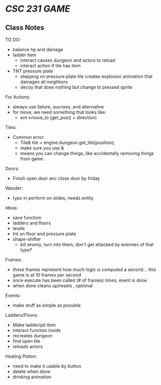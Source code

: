 # *CSC 231 GAME*
## Class Notes

TO DO:
* balance hp and damage
* ladder item 
  * interact causes dungeon and actors to reload
  * interact action if tile has item
* TNT pressure plate 
  * stepping on pressure plate tile creates explosion animation that damages all neighbors
  * decoy that does nothing but change to pressed sprite 

For Actions: 
* always use failure, success, and alternative
* for move, we need something that looks like:
  * ent->move_to (get_pos() + direction)

Tiles:
* Common error: 
  * Tile& tile = engine.dungeon.get_tile(position);
  * make sure you use & 
  * means you can change things, like accidentally removing things from game

Doors: 
* Finish open door anc close door by friday 

Wander: 
* typo in perform on slides, needs entity

Ideas: 
* save function
* ladders and floors
* levels
* tnt on floor and pressure plate
* shape-shifter
  * kill enemy, turn into them, don't get attacked by enemies of that type? 

Frames:
* these frames represent how much logic is computed a second... this game is at 10 frames per second
* once execute has been called (# of frames) times, event is done
* when done cleans up/resets , optional 

Events: 
* make stuff as simple as possible

Ladders/Floors:
* Make ladder/pit item 
* interact function inside 
* recreates dungeon
* find open tile 
* reloads actors 

Healing Potion: 
* need to make it usable by button 
* delete when done 
* drinking animation

